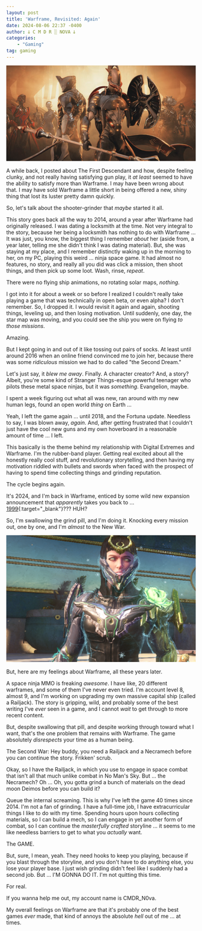 ```yaml
---
layout: post
title: 'Warframe, Revisited: Again'
date: 2024-08-06 22:37 -0400
author: 𐕣 C M D R ░ NOVA 𐕣
categories:
    - "Gaming"
tag: gaming
---
```


![an image of ninja-looking metal cyborgs called Warframes standing amidst a field of enemies](/img/posts/warframe/frame.png)

A while back, I posted about The First Descendant and how, despite feeling clunky, and not really having satisfying gun play, it *at least* seemed to have the ability to satisfy more than Warframe. I may have been wrong about that. I may have sold Warframe a little short in being offered a new, shiny thing that lost its luster pretty damn quickly.

So, let's talk about the shooter-grinder that *maybe* started it all.

This story goes back all the way to 2014, around a year after Warframe had originally released. I was dating a locksmith at the time. Not very integral to the story, because her being a locksmith has nothing to do with Warframe ... It was just, you know, the biggest thing I remember *about* her (aside from, a year later, telling me she didn't think I was dating material). But, she was staying at my place, and I remember distinctly waking up in the morning to her, on my PC, playing this weird ... ninja space game. It had almost no features, no story, and really all you did was click a mission, then shoot things, and then pick up some loot. Wash, rinse, *repeat*.

There were no flying ship animations, no rotating solar maps, *nothing*.

I got into it for about a week or so before I realized I couldn't really take playing a game that was technically in open beta, or even alpha? I don't remember. So, I dropped it. I would revisit it again and again, shooting things, leveling up, and then losing motivation. Until suddenly, one day, the star map was moving, and you could see the ship you were on flying *to those missions*.

Amazing.

But I kept going in and out of it like tossing out pairs of socks. At least until around 2016 when an online friend convinced me to join her, because there was some *ridiculous* mission we had to do called "the Second Dream."

Let's just say, it *blew me away*. Finally. A character creator? And, a story? Albeit, you're some kind of Stranger Things-esque powerful teenager who pilots these metal space ninjas, but it was *something*. Evangelion, maybe.

I spent a week figuring out what all was new, ran around with my new human legs, found an open world *thing* on Earth ...

Yeah, I left the game again ... until 2018, and the Fortuna update. Needless to say, I was blown away, *again*. And, after getting frustrated that I couldn't just have the cool new guns and my own hoverboard in a reasonable amount of time ... I left.

This basically is the theme behind my relationship with Digital Extremes and Warframe. I'm the rubber-band player. Getting real excited about all the honestly really cool stuff, and revolutionary storytelling, and then having my motivation riddled with bullets and swords when faced with the prospect of having to spend time collecting things and grinding reputation.

The cycle begins again.

It's 2024, and I'm back in Warframe, enticed by some wild new expansion announcement that *apparently* takes you back to ... [1999](https://www.warframe.com/1999){:target="_blank"}??? HUH?

So, I'm swallowing the grind pill, and I'm doing it. Knocking every mission out, one by one, and I'm *almost* to the New War.

![screenshot from Warframe depicting a human wearing black armor with gigantic metal shoulder pads, a golden crown upon her head, black hair and a menacing stare off into the distance](/img/posts/warframe/drifter.png)

But, here are my feelings about Warframe, all these years later.

A space ninja MMO is freaking *awesome*. I have like, 20 different warframes, and some of them I've never even tried. I'm account level 8, almost 9, and I'm working on upgrading my own massive capital ship (called a Railjack). The story is gripping, wild, and probably some of the best writing I've *ever* seen in a game, and I cannot *wait* to get through to more recent content.

But, despite swallowing that pill, and despite working through toward what I want, that's the one problem that remains with Warframe. The game absolutely *disrespects* your time as a human being.

The Second War: Hey buddy, you need a Railjack and a Necramech before you can continue the story. Frikken' scrub.

Okay, so I have the Railjack, in which you use to engage in space combat that isn't all that much unlike combat in No Man's Sky. But ... the Necramech? Oh ... Oh, you gotta grind a bunch of materials on the dead moon Deimos before you can build it?

Queue the internal screaming. This is why I've left the game 40 times since 2014. I'm not a fan of grinding. I have a full-time job, I have extracurricular things I like to do with my time. Spending hours upon hours collecting materials, so I can build a mech, so I can engage in yet another form of combat, so I can continue the *masterfully crafted* storyline ... it seems to me like needless barriers to get to what you *actually* want.

The GAME.

But, sure, I mean, yeah. They need hooks to keep you playing, because if you blast through the storyline, and you don't have to do anything else, you lose your player base. I just wish grinding didn't feel like I suddenly had a second job. But ... I'M GONNA DO IT. I'm not quitting this time.

For real.

If you wanna help me out, my account name is CMDR_N0va.

My overall feelings on Warframe are that it's probably one of the best games *ever* made, that kind of annoys the absolute *hell* out of me ... at times.
